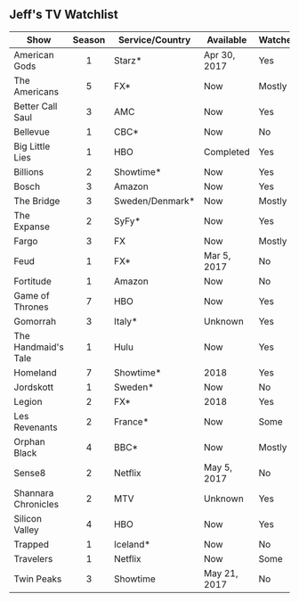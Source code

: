 ## Jeff's TV Watchlist

| Show                | Season         | Service/Country   | Available    | Watched | Links         |
| ------------------- | :------------: | ----------------- | ------------ | ------- | ------------- |
| American Gods       | 1              | Starz*            | Apr 30, 2017 | Yes     |
| The Americans       | 5              | FX*               | Now          | Mostly  |
| Better Call Saul    | 3              | AMC               | Now          | Yes     |
| Bellevue            | 1              | CBC*              | Now          | No      |
| Big Little Lies     | 1              | HBO               | Completed    | Yes     |
| Billions            | 2              | Showtime*         | Now          | Yes     |
| Bosch               | 3              | Amazon            | Now          | Yes     |
| The Bridge          | 3              | Sweden/Denmark*   | Now          | Mostly  |
| The Expanse         | 2              | SyFy*             | Now          | Yes     | [Wikipedia](https://en.wikipedia.org/wiki/The_Expanse_(TV_series)), [IMDb](http://www.imdb.com/title/tt3230854/)
| Fargo               | 3              | FX                | Now          | Mostly  |
| Feud                | 1              | FX*               | Mar  5, 2017 | No      |
| Fortitude           | 1              | Amazon            | Now          | No      |
| Game of Thrones     | 7              | HBO               | Now          | Yes     |
| Gomorrah            | 3              | Italy*            | Unknown      | Yes     |
| The Handmaid's Tale | 1              | Hulu              | Now          | Yes     |
| Homeland            | 7              | Showtime*         | 2018         | Yes     |
| Jordskott           | 1              | Sweden*           | Now          | No      |
| Legion              | 2              | FX*               | 2018         | Yes     | [Wikipedia](https://en.wikipedia.org/wiki/Legion_(TV_series))
| Les Revenants       | 2              | France*           | Now          | Some    |
| Orphan Black        | 4              | BBC*              | Now          | Mostly  |
| Sense8              | 2              | Netflix           | May 5, 2017  | No      |
| Shannara Chronicles | 2              | MTV               | Unknown      | Yes     |
| Silicon Valley      | 4              | HBO               | Now          | Yes     |
| Trapped             | 1              | Iceland*          | Now          | No      |
| Travelers           | 1              | Netflix           | Now          | Some    |
| Twin Peaks          | 3              | Showtime          | May 21, 2017 | No      |
